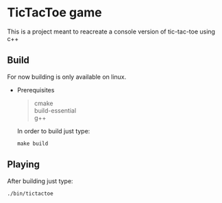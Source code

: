 # TicTacToe game

This is a project meant to reacreate a console version of tic-tac-toe using c++

## Build

For now building is only available on linux.
* Prerequisites
    > cmake\
    > build-essential\
    > g++

    In order to build just type:
    ```
    make build
    ```

## Playing
After building just type:
```
./bin/tictactoe
```
